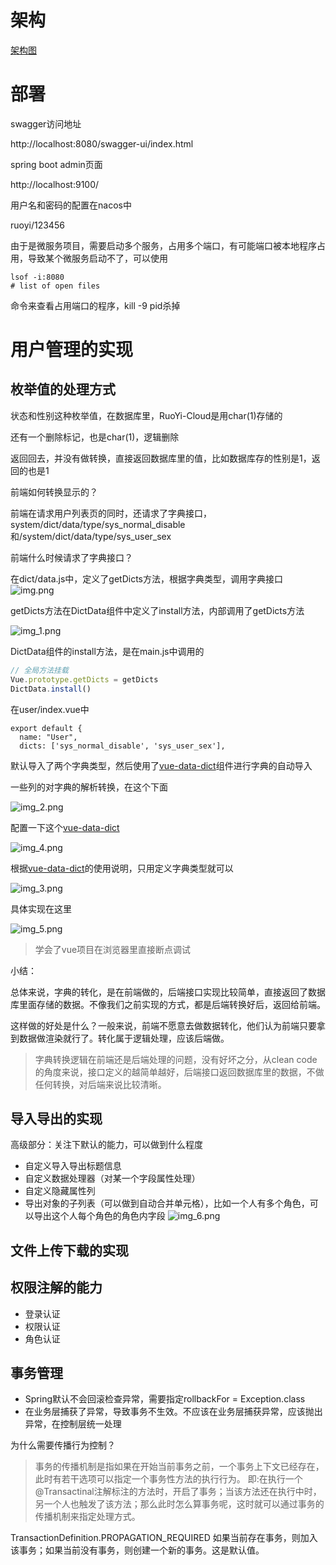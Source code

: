# 架构

[架构图](https://processon.com/view/link/5f4f4b2b0791296b0ef439c9)

# 部署

swagger访问地址

http://localhost:8080/swagger-ui/index.html



spring boot admin页面

http://localhost:9100/

用户名和密码的配置在nacos中

ruoyi/123456



由于是微服务项目，需要启动多个服务，占用多个端口，有可能端口被本地程序占用，导致某个微服务启动不了，可以使用

```
lsof -i:8080
# list of open files
```

命令来查看占用端口的程序，kill -9 pid杀掉

# 用户管理的实现

## 枚举值的处理方式

状态和性别这种枚举值，在数据库里，RuoYi-Cloud是用char(1)存储的

还有一个删除标记，也是char(1)，逻辑删除

返回回去，并没有做转换，直接返回数据库里的值，比如数据库存的性别是1，返回的也是1

前端如何转换显示的？

前端在请求用户列表页的同时，还请求了字典接口，system/dict/data/type/sys_normal_disable和/system/dict/data/type/sys_user_sex

前端什么时候请求了字典接口？

在dict/data.js中，定义了getDicts方法，根据字典类型，调用字典接口
![img.png](img.png)

getDicts方法在DictData组件中定义了install方法，内部调用了getDicts方法

![img_1.png](img_1.png)

DictData组件的install方法，是在main.js中调用的

```javascript
// 全局方法挂载
Vue.prototype.getDicts = getDicts
DictData.install()
```

在user/index.vue中
```vue
export default {
  name: "User",
  dicts: ['sys_normal_disable', 'sys_user_sex'],
```

默认导入了两个字典类型，然后使用了[vue-data-dict](https://github.com/moxun1639/vue-data-dict)组件进行字典的自动导入

一些列的对字典的解析转换，在这个下面

![img_2.png](img_2.png)

配置一下这个[vue-data-dict](https://github.com/moxun1639/vue-data-dict)

![img_4.png](img_4.png)

根据[vue-data-dict](https://github.com/moxun1639/vue-data-dict)的使用说明，只用定义字典类型就可以

![img_3.png](img_3.png)

具体实现在这里

![img_5.png](img_5.png)

> 学会了vue项目在浏览器里直接断点调试

小结：

总体来说，字典的转化，是在前端做的，后端接口实现比较简单，直接返回了数据库里面存储的数据。不像我们之前实现的方式，都是后端转换好后，返回给前端。

这样做的好处是什么？一般来说，前端不愿意去做数据转化，他们认为前端只要拿到数据做渲染就行了。转化属于逻辑处理，应该后端做。

> 字典转换逻辑在前端还是后端处理的问题，没有好坏之分，从clean code的角度来说，接口定义的越简单越好，后端接口返回数据库里的数据，不做任何转换，对后端来说比较清晰。

## 导入导出的实现

高级部分：关注下默认的能力，可以做到什么程度

- 自定义导入导出标题信息
- 自定义数据处理器（对某一个字段属性处理）
- 自定义隐藏属性列
- 导出对象的子列表（可以做到自动合并单元格），比如一个人有多个角色，可以导出这个人每个角色的角色内字段
![img_6.png](img_6.png)

## 文件上传下载的实现

## 权限注解的能力

- 登录认证
- 权限认证
- 角色认证

## 事务管理

- Spring默认不会回滚检查异常，需要指定rollbackFor = Exception.class
- 在业务层捕获了异常，导致事务不生效。不应该在业务层捕获异常，应该抛出异常，在控制层统一处理

为什么需要传播行为控制？

> 事务的传播机制是指如果在开始当前事务之前，一个事务上下文已经存在，此时有若干选项可以指定一个事务性方法的执行行为。 即:在执行一个@Transactinal注解标注的方法时，开启了事务；当该方法还在执行中时，另一个人也触发了该方法；那么此时怎么算事务呢，这时就可以通过事务的传播机制来指定处理方式。


TransactionDefinition.PROPAGATION_REQUIRED	如果当前存在事务，则加入该事务；如果当前没有事务，则创建一个新的事务。这是默认值。



